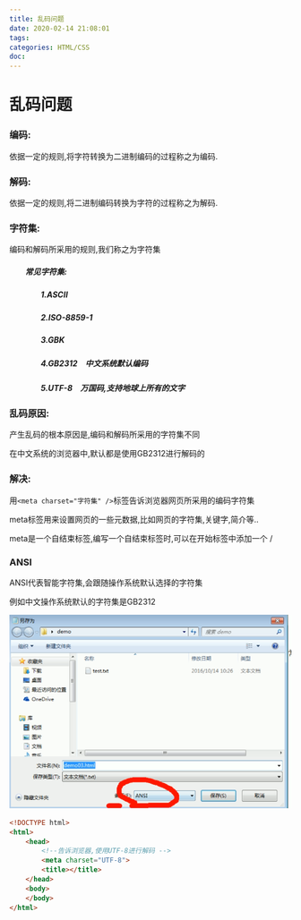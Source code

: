 ```yaml
---
title: 乱码问题
date: 2020-02-14 21:08:01
tags:
categories: HTML/CSS
doc:
---
```


# 乱码问题

### 编码:

依据一定的规则,将字符转换为二进制编码的过程称之为编码.

### 解码:

依据一定的规则,将二进制编码转换为字符的过程称之为解码.

### 字符集:

编码和解码所采用的规则,我们称之为字符集

##### &emsp;&emsp;常见字符集:

##### &emsp;&emsp;&emsp;&emsp;1.ASCII

##### &emsp;&emsp;&emsp;&emsp;2.ISO-8859-1

##### &emsp;&emsp;&emsp;&emsp;3.GBK

##### &emsp;&emsp;&emsp;&emsp;4.GB2312&emsp;中文系统默认编码

##### &emsp;&emsp;&emsp;&emsp;5.UTF-8&emsp;万国码,支持地球上所有的文字

### 乱码原因:

产生乱码的根本原因是,编码和解码所采用的字符集不同

在中文系统的浏览器中,默认都是使用GB2312进行解码的

### 解决:

用`<meta charset="字符集" />`标签告诉浏览器网页所采用的编码字符集

meta标签用来设置网页的一些元数据,比如网页的字符集,关键字,简介等..

meta是一个自结束标签,编写一个自结束标签时,可以在开始标签中添加一个 /

### ANSI

ANSI代表智能字符集,会跟随操作系统默认选择的字符集

例如中文操作系统默认的字符集是GB2312

![1581686657431](/images/javawz/1581686657431-1581686663189.png)

```html
<!DOCTYPE html>
<html>
	<head>
        <!--告诉浏览器,使用UTF-8进行解码 -->
		<meta charset="UTF-8">
		<title></title>
	</head>
	<body>
	</body>
</html>

```




